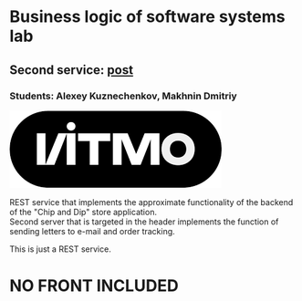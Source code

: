 # Business logic of software systems lab
## Second service: <a href="https://github.com/exemee/ConsumerBLPS">post</a>
### Students: Alexey Kuznechenkov, Makhnin Dmitriy
<img src="logo.png" alt=""/> 

REST service that implements the approximate functionality of the backend of the "Chip and Dip" store application. <br>
Second server that is targeted in the header implements the function of sending letters to e-mail and order tracking.

This is just a REST service.

# NO FRONT INCLUDED

